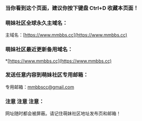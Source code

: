 
### 当你看到这个页面，建议你按下键盘 Ctrl+D 收藏本页面！ 

### 萌妹社区全球永久主域名：
主域名：[https://www.mmbbs.cc](https://www.mmbbs.cc)  

### 萌妹社区最近更新备用域名：
*[https://www.mmbbs.cc](https://www.mmbbs.cc)  

### 发送任意内容到萌妹社区专用邮箱：
专用邮箱：mmbbscc@gmail.com 

### 注意 注意 注意：
网址随时都会被屏蔽。请记住萌妹社区地址发布页和邮箱！

